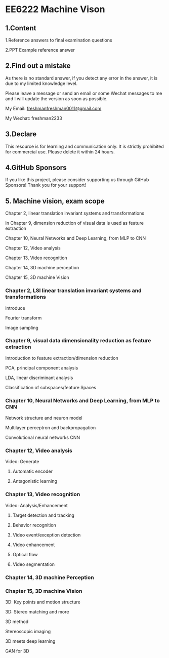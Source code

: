# EE6222 Machine Vison

## 1.Content

1.Reference answers to final examination questions

2.PPT Example reference answer

## 2.Find out a mistake

As there is no standard answer, if you detect any error in the answer, it is due to my limited knowledge level. 

Please leave a message or send an email or some Wechat messages to me and I will update the version as soon as possible. 

My Email: freshmanfreshman0011@gmail.com

My Wechat: freshman2233

## 3.Declare

This resource is for learning and communication only. It is strictly prohibited for commercial use. Please delete it within 24 hours.

## 4.GitHub Sponsors

If you like this project, please consider supporting us through GitHub Sponsors! Thank you for your support!

## 5. Machine vision, exam scope

Chapter 2, linear translation invariant systems and transformations

In Chapter 9, dimension reduction of visual data is used as feature extraction

Chapter 10, Neural Networks and Deep Learning, from MLP to CNN

Chapter 12, Video analysis

Chapter 13, Video recognition

Chapter 14, 3D machine perception

Chapter 15, 3D machine Vision

### Chapter 2, LSI linear translation invariant systems and transformations

introduce

Fourier transform

Image sampling

### Chapter 9, visual data dimensionality reduction as feature extraction

Introduction to feature extraction/dimension reduction

PCA, principal component analysis

LDA, linear discriminant analysis

Classification of subspaces/feature Spaces

### Chapter 10, Neural Networks and Deep Learning, from MLP to CNN

Network structure and neuron model

Multilayer perceptron and backpropagation

Convolutional neural networks CNN

### Chapter 12, Video analysis

Video: Generate

1. Automatic encoder

2. Antagonistic learning

### Chapter 13, Video recognition

Video: Analysis/Enhancement

1. Target detection and tracking

2. Behavior recognition

3. Video event/exception detection

4. Video enhancement

5. Optical flow

6. Video segmentation

### Chapter 14, 3D machine Perception

### Chapter 15, 3D machine Vision

3D: Key points and motion structure

3D: Stereo matching and more

3D method

Stereoscopic imaging

3D meets deep learning

GAN for 3D
